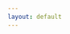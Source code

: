 ```yaml
---
layout: default
---
```


<!-- 
# Joint Multi-scale Cross-lingual Speaking Style Transfer with Bidirectional Attention Mechanism for Automatic Dubbing

# Abstract

Automatic dubbing, which generates a corresponding version of the input speech in another language, could be widely utilized in many real-world scenarios such as video and game localization. In addition to synthesizing the translated scripts, automatic dubbing needs to further transfer the speaking style in the original language to the dubbed speeches
to give audiences the impression that the characters are speaking in their native tongue.
However, state-of-the-art automatic dubbing systems only model the transfer on duration and speaking rate, neglecting the other aspects in speaking style such as emotion, intonation and emphasis which are also crucial to fully perform the characters and speech understanding. 
In this paper, we propose a joint multi-scale cross-lingual speaking style transfer framework to simultaneously model the bidirectional speaking style transfer between languages at both global (i.e. utterance level) and local (i.e. word level) scales.
The global and local speaking styles in each language are extracted and utilized to predicted the global and local speaking styles in the other language with an encoder-decoder framework for each direction and a shared bidirectional attention mechanism for both directions.
A multi-scale speaking style enhanced FastSpeech 2 is then utilized to synthesize the predicted the global and local speaking styles to speech for each language. Experiment results demonstrate the effectiveness of our proposed framework, which outperforms a baseline with only duration transfer in both objective and subjective evaluations.

<center>
    <img src="./imgs/model.png" width="100%" height="80%">
    <br>
    <div style="color:orange; border-bottom: 1px solid #d9d9d9;
    display: inline-block;
    color: #999;
    padding: 2px;"> Fig.1: The the proposed joint multi-scale cross-lingual speaking style transfer model. </div>
</center>



# Subjective Evaluation

To demonstrate that our proposed model can significantly transfer the cross-lingual speaking styles both in global and local from source speech to the synthesized speech, some samples are provided for comparison.   **GT (Source Speech)** means the source speech in the original language. **FastSpeech 2** means an open-source implementation of FastSpeech 2, with no speaking style transfer. **Duration Tansfer** means duration tansfer model, which predicts the duration of every word in the target speech. **Joint Style Transfer** means the proposed model, which predicts joint multi-scale cross-lingual speaking style in the target speech. In addition, a well-trained HIFI-GAN is used as the vocoder to generate waveform.

## Transfer direction from English to Chinese

| Target Chinese Text | Source English Text | GT (Source Speech) | FastSpeech 2 | Duration Transfer | Joint Style Transfer (Proposed) |
| :---- | :---- | :---- | :---- | :---- | :---- |
| 有了这艘飞船，我们就能满世界追杀强盗啦！ | With this ship, we can kill bandits all over the worlds! | <audio controls><source src="./wavs/en_gt/940463570.wav" type="audio/wav">Your browser does not support the audio element.</audio> | <audio controls><source src="./wavs/en2zh_va/940463570.wav" type="audio/wav">Your browser does not support the audio element.</audio> | <audio controls><source src="./wavs/en2zh_dura/940463570.wav" type="audio/wav">Your browser does not support the audio element.</audio> | <audio controls><source src="./wavs/en2zh_pro/940463570.wav" type="audio/wav">Your browser does not support the audio element.</audio> |
| 空间可是越多越好， 所以赶快买买买吧！ | You're gonna need more space, so buy it already! | <audio controls><source src="./wavs/en_gt/390343119.wav" type="audio/wav">Your browser does not support the audio element.</audio> | <audio controls><source src="./wavs/en2zh_va/390343119.wav" type="audio/wav">Your browser does not support the audio element.</audio> | <audio controls><source src="./wavs/en2zh_dura/390343119.wav" type="audio/wav">Your browser does not support the audio element.</audio> | <audio controls><source src="./wavs/en2zh_pro/390343119.wav" type="audio/wav">Your browser does not support the audio element.</audio> |
| 我怎么会忘记我的强盗兄弟呢？ 见到你很高兴哦！ | How could I forget me bandit bro? Good to see ya! | <audio controls><source src="./wavs/en_gt/174177905.wav" type="audio/wav">Your browser does not support the audio element.</audio> | <audio controls><source src="./wavs/en2zh_va/174177905.wav" type="audio/wav">Your browser does not support the audio element.</audio> | <audio controls><source src="./wavs/en2zh_dura/174177905.wav" type="audio/wav">Your browser does not support the audio element.</audio> | <audio controls><source src="./wavs/en2zh_pro/174177905.wav" type="audio/wav">Your browser does not support the audio element.</audio> |
| 告诉你什么是我不怀念的吧：愤怒的蜥蜴。 在飞船上至少能躲开那些该死的臭虫。 | I'll tell you what I DON'T miss: angry saurians. At least we're safe from them big ol' bastards on this here ship. | <audio controls><source src="./wavs/en_gt/3062332819.wav" type="audio/wav">Your browser does not support the audio element.</audio> | <audio controls><source src="./wavs/en2zh_va/3062332819.wav" type="audio/wav">Your browser does not support the audio element.</audio> | <audio controls><source src="./wavs/en2zh_dura/3062332819.wav" type="audio/wav">Your browser does not support the audio element.</audio> | <audio controls><source src="./wavs/en2zh_pro/3062332819.wav" type="audio/wav">Your browser does not support the audio element.</audio> |
| 这就是当初将毁灭者封印起来的那台机器。 重要的是， 它还能再封印一次！ 但我们需要四把秘藏钥匙才能进去。 你已经有三把了， 对吧？ | This was the machine that locked away the Destroyer the first time. And it can do it again, too! But we need four Vault Keys to get in. You already got three of them, right? | <audio controls><source src="./wavs/en_gt/3717739556.wav" type="audio/wav">Your browser does not support the audio element.</audio> | <audio controls><source src="./wavs/en2zh_va/3717739556.wav" type="audio/wav">Your browser does not support the audio element.</audio> | <audio controls><source src="./wavs/en2zh_dura/3717739556.wav" type="audio/wav">Your browser does not support the audio element.</audio> | <audio controls><source src="./wavs/en2zh_pro/3717739556.wav" type="audio/wav">Your browser does not support the audio element.</audio> |
| 北面和南面都有敌人来袭， 大量机甲已经越过高墙！ | Contacts to the north and south! We've got mechs coming over the walls! | <audio controls><source src="./wavs/en_gt/462549853.wav" type="audio/wav">Your browser does not support the audio element.</audio> | <audio controls><source src="./wavs/en2zh_va/462549853.wav" type="audio/wav">Your browser does not support the audio element.</audio> | <audio controls><source src="./wavs/en2zh_dura/462549853.wav" type="audio/wav">Your browser does not support the audio element.</audio> | <audio controls><source src="./wavs/en2zh_pro/462549853.wav" type="audio/wav">Your browser does not support the audio element.</audio> |

## Transfer direction from Chinese to English

| Target English Text | Source Chinese Text | GT (Source Speech) | FastSpeech 2 | Duration Transfer | Joint Style Transfer (Proposed) |
| :---- | :---- | :---- | :---- | :---- | :---- |
| With this ship, we can kill bandits all over the worlds! | 有了这艘飞船，我们就能满世界追杀强盗啦！ | <audio controls><source src="./wavs/zh_gt/940463570.wav" type="audio/wav">Your browser does not support the audio element.</audio> | <audio controls><source src="./wavs/zh2en_va/940463570.wav" type="audio/wav">Your browser does not support the audio element.</audio> | <audio controls><source src="./wavs/zh2en_dura/940463570.wav" type="audio/wav">Your browser does not support the audio element.</audio> | <audio controls><source src="./wavs/zh2en_pro/940463570.wav" type="audio/wav">Your browser does not support the audio element.</audio> |
| You're gonna need more space, so buy it already! | 空间可是越多越好， 所以赶快买买买吧！ | <audio controls><source src="./wavs/zh_gt/390343119.wav" type="audio/wav">Your browser does not support the audio element.</audio> | <audio controls><source src="./wavs/zh2en_va/390343119.wav" type="audio/wav">Your browser does not support the audio element.</audio> | <audio controls><source src="./wavs/zh2en_dura/390343119.wav" type="audio/wav">Your browser does not support the audio element.</audio> | <audio controls><source src="./wavs/zh2en_pro/390343119.wav" type="audio/wav">Your browser does not support the audio element.</audio> |
| One step closer to your true potential! | 离你的真正潜力又近一步啦！ | <audio controls><source src="./wavs/zh_gt/893498186.wav" type="audio/wav">Your browser does not support the audio element.</audio> | <audio controls><source src="./wavs/zh2en_va/893498186.wav" type="audio/wav">Your browser does not support the audio element.</audio> | <audio controls><source src="./wavs/zh2en_dura/893498186.wav" type="audio/wav">Your browser does not support the audio element.</audio> | <audio controls><source src="./wavs/zh2en_pro/893498186.wav" type="audio/wav">Your browser does not support the audio element.</audio> |
| I'll tell you what I DON'T miss: angry saurians. At least we're safe from them big ol' bastards on this here ship. | 告诉你什么是我不怀念的吧：愤怒的蜥蜴。 在飞船上至少能躲开那些该死的臭虫。 | <audio controls><source src="./wavs/zh_gt/3062332819.wav" type="audio/wav">Your browser does not support the audio element.</audio> | <audio controls><source src="./wavs/zh2en_va/3062332819.wav" type="audio/wav">Your browser does not support the audio element.</audio> | <audio controls><source src="./wavs/zh2en_dura/3062332819.wav" type="audio/wav">Your browser does not support the audio element.</audio> | <audio controls><source src="./wavs/zh2en_pro/3062332819.wav" type="audio/wav">Your browser does not support the audio element.</audio> |
| Save me, Vault Hunter! | 快救我， 秘藏猎人！ | <audio controls><source src="./wavs/zh_gt/660931476.wav" type="audio/wav">Your browser does not support the audio element.</audio> | <audio controls><source src="./wavs/zh2en_va/660931476.wav" type="audio/wav">Your browser does not support the audio element.</audio> | <audio controls><source src="./wavs/zh2en_dura/660931476.wav" type="audio/wav">Your browser does not support the audio element.</audio> | <audio controls><source src="./wavs/zh2en_pro/660931476.wav" type="audio/wav">Your browser does not support the audio element.</audio> |
| Much appreciated, Beau! Keep them coming! We got a lot of hungry people back here. | 太感谢你了， 阿波！ 全都送过来吧！ 我这里还有很多人在挨饿呢。 | <audio controls><source src="./wavs/zh_gt/1260586180.wav" type="audio/wav">Your browser does not support the audio element.</audio> | <audio controls><source src="./wavs/zh2en_va/1260586180.wav" type="audio/wav">Your browser does not support the audio element.</audio> | <audio controls><source src="./wavs/zh2en_dura/1260586180.wav" type="audio/wav">Your browser does not support the audio element.</audio> | <audio controls><source src="./wavs/zh2en_pro/1260586180.wav" type="audio/wav">Your browser does not support the audio element.</audio> |

# Case Study

## Transfer direction from English to Chinese

| Model | Target Chinese Text | Audio | Mel-Spectrogram |
| ----- | ----- | ----- | :---: |
| GT (Source Speech) | With this ship, we can kill bandits all over the worlds! | <audio controls><source src="./wavs/en_gt/940463570.wav" type="audio/wav">Your browser does not support the audio element.</audio> | <img src="./wavs/casestudy/en_gt.png" width="80%"> |
| vanilla | 有了这艘飞船，我们就能满世界追杀强盗啦！ | <audio controls><source src="./wavs/en2zh_va/940463570.wav" type="audio/wav">Your browser does not support the audio element.</audio> | <img src="./wavs/casestudy/en2zh_vanilla.png" width="80%"> |
| Duration Transfer | 有了这艘飞船，我们就能满世界追杀强盗啦！ | <audio controls><source src="./wavs/en2zh_dura/940463570.wav" type="audio/wav">Your browser does not support the audio element.</audio> | <img src="./wavs/casestudy/en2zh_duration.png" width="80%"> |
| Joint Style Transfer (Proposed)  | 有了这艘飞船，我们就能满世界追杀强盗啦！ | <audio controls><source src="./wavs/en2zh_pro/940463570.wav" type="audio/wav">Your browser does not support the audio element.</audio> | <img src="./wavs/casestudy/en2zh_pro.png" width="80%"> |

## Transfer direction from Chinese to English

| Model | Target Chinese Text | Audio | Mel-Spectrogram |
| ----- | ----- | ----- | :---: |
| GT (Source Speech) | 有了这艘飞船，我们就能满世界追杀强盗啦！ | <audio controls><source src="./wavs/zh_gt/940463570.wav" type="audio/wav">Your browser does not support the audio element.</audio> | <img src="./wavs/casestudy/zh_gt.png" width="80%"> |
| vanilla | With this ship, we can kill bandits all over the worlds! | <audio controls><source src="./wavs/zh2en_va/940463570.wav" type="audio/wav">Your browser does not support the audio element.</audio> | <img src="./wavs/casestudy/zh2en_vanilla.png" width="80%"> |
| Duration Transfer | With this ship, we can kill bandits all over the worlds! | <audio controls><source src="./wavs/zh2en_dura/940463570.wav" type="audio/wav">Your browser does not support the audio element.</audio> | <img src="./wavs/casestudy/zh2en_duration.png" width="80%"> |
| Joint Style Transfer (Proposed)  | With this ship, we can kill bandits all over the worlds! | <audio controls><source src="./wavs/zh2en_pro/940463570.wav" type="audio/wav">Your browser does not support the audio element.</audio> | <img src="./wavs/casestudy/zh2en_pro.png" width="80%"> |
